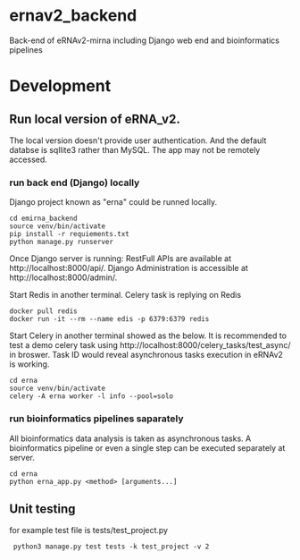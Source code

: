 # ernav2_backend
Back-end of eRNAv2-mirna including Django web end and bioinformatics pipelines

# Development

## Run local version of eRNA_v2.
The local version doesn't provide user authentication. And the default databse is sqllite3 rather than MySQL. The app may not be remotely accessed.

### run back end (Django) locally

Django project known as "erna" could be runned locally.
```
cd emirna_backend
source venv/bin/activate
pip install -r requiements.txt
python manage.py runserver
```

Once Django server is running:
RestFull APIs are available at http://localhost:8000/api/.
Django Administration is accessible at http://localhost:8000/admin/.

Start Redis in another terminal. Celery task is replying on Redis
```
docker pull redis
docker run -it --rm --name edis -p 6379:6379 redis
```

Start Celery in another terminal showed as the below.
It is recommended to test a demo celery task using http://localhost:8000/celery_tasks/test_async/ in broswer. Task ID would reveal asynchronous tasks execution in eRNAv2 is working.
```
cd erna
source venv/bin/activate
celery -A erna worker -l info --pool=solo
```

### run bioinformatics pipelines saparately
All bioinformatics data analysis is taken as asynchronous tasks. A bioinformatics pipeline or even a single step can be executed separately at server.

```
cd erna
python erna_app.py <method> [arguments...]
```


## Unit testing
for example test file is tests/test_project.py
```
 python3 manage.py test tests -k test_project -v 2
```
